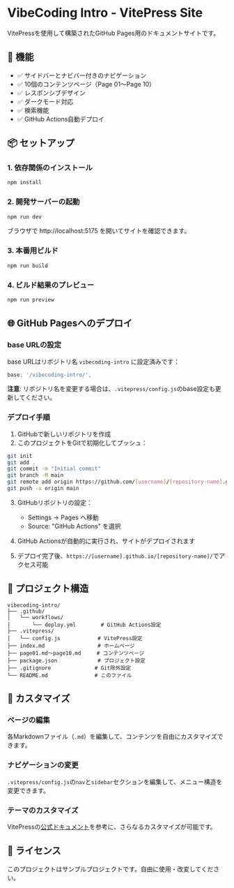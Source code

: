 # VibeCoding Intro - VitePress Site

VitePressを使用して構築されたGitHub Pages用のドキュメントサイトです。

## 🚀 機能

- ✅ サイドバーとナビバー付きのナビゲーション
- ✅ 10個のコンテンツページ（Page 01〜Page 10）
- ✅ レスポンシブデザイン
- ✅ ダークモード対応
- ✅ 検索機能
- ✅ GitHub Actions自動デプロイ

## 📦 セットアップ

### 1. 依存関係のインストール

```bash
npm install
```

### 2. 開発サーバーの起動

```bash
npm run dev
```

ブラウザで http://localhost:5175 を開いてサイトを確認できます。

### 3. 本番用ビルド

```bash
npm run build
```

### 4. ビルド結果のプレビュー

```bash
npm run preview
```

## 🌐 GitHub Pagesへのデプロイ

### base URLの設定

base URLはリポジトリ名 `vibecoding-intro` に設定済みです：

```javascript
base: '/vibecoding-intro/',
```

**注意**: リポジトリ名を変更する場合は、`.vitepress/config.js`のbase設定も更新してください。

### デプロイ手順

1. GitHubで新しいリポジトリを作成
2. このプロジェクトをGitで初期化してプッシュ：

```bash
git init
git add .
git commit -m "Initial commit"
git branch -M main
git remote add origin https://github.com/[username]/[repository-name].git
git push -u origin main
```

3. GitHubリポジトリの設定：
   - Settings → Pages へ移動
   - Source: "GitHub Actions" を選択

4. GitHub Actionsが自動的に実行され、サイトがデプロイされます
5. デプロイ完了後、`https://[username].github.io/[repository-name]/`でアクセス可能

## 📁 プロジェクト構造

```
vibecoding-intro/
├── .github/
│   └── workflows/
│       └── deploy.yml        # GitHub Actions設定
├── .vitepress/
│   └── config.js            # VitePress設定
├── index.md                 # ホームページ
├── page01.md〜page10.md     # コンテンツページ
├── package.json             # プロジェクト設定
├── .gitignore              # Git除外設定
└── README.md               # このファイル
```

## 🎨 カスタマイズ

### ページの編集

各Markdownファイル（`.md`）を編集して、コンテンツを自由にカスタマイズできます。

### ナビゲーションの変更

`.vitepress/config.js`の`nav`と`sidebar`セクションを編集して、メニュー構造を変更できます。

### テーマのカスタマイズ

VitePressの[公式ドキュメント](https://vitepress.dev/)を参考に、さらなるカスタマイズが可能です。

## 📝 ライセンス

このプロジェクトはサンプルプロジェクトです。自由に使用・改変してください。